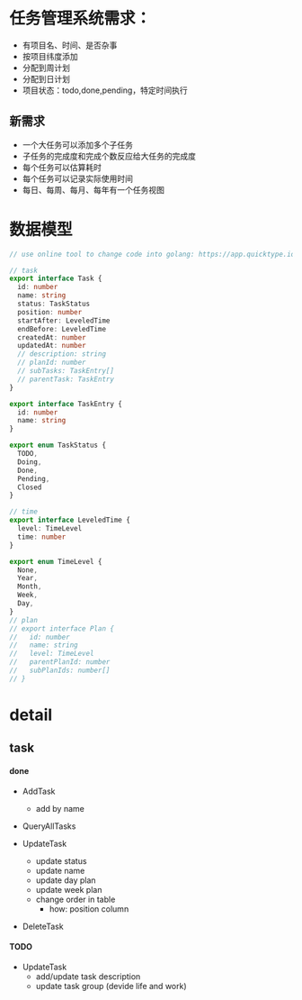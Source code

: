 # 任务管理系统需求：
- 有项目名、时间、是否杂事
- 按项目纬度添加
- 分配到周计划
- 分配到日计划
- 项目状态：todo,done,pending，特定时间执行

## 新需求
- 一个大任务可以添加多个子任务
- 子任务的完成度和完成个数反应给大任务的完成度
- 每个任务可以估算耗时
- 每个任务可以记录实际使用时间
- 每日、每周、每月、每年有一个任务视图


# 数据模型
``` typescript
// use online tool to change code into golang: https://app.quicktype.io/ , then change float64 to int64

// task
export interface Task {
  id: number
  name: string
  status: TaskStatus
  position: number
  startAfter: LeveledTime
  endBefore: LeveledTime
  createdAt: number
  updatedAt: number
  // description: string
  // planId: number
  // subTasks: TaskEntry[]
  // parentTask: TaskEntry
}

export interface TaskEntry {
  id: number
  name: string
}

export enum TaskStatus {
  TODO,
  Doing,
  Done,
  Pending,
  Closed
}

// time
export interface LeveledTime {
  level: TimeLevel
  time: number
}

export enum TimeLevel {
  None,
  Year,
  Month,
  Week,
  Day,
}
// plan
// export interface Plan {
//   id: number
//   name: string
//   level: TimeLevel
//   parentPlanId: number
//   subPlanIds: number[]
// }
```

# detail
## task
#### done
- AddTask
    - add by name

- QueryAllTasks

- UpdateTask
    - update status
    - update name
    - update day plan
    - update week plan
    - change order in table
        - how: position column

- DeleteTask

#### TODO
- UpdateTask
    - add/update task description
    - update task group (devide life and work)


